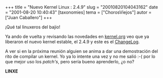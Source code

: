 +++
title = "Nuevo Kernel Linux : 2.4.9"
slug = "20010820104043162"
date = "2001-08-20 10:40:43"
[taxonomies]
tema = ["ChorosViejos"]
autor = ["Juan Caballero"]
+++

¡Qué tal linuxeros del bajio!

Ya ando de vuelta y revisando las novedades en
[kernel.org](http://www.kernel.org) veo que ya liberaron el nuevo kernel
estable, el 2.4.9 y este es el
[ChangeLog](http://www.kernel.org/pub/linux/kernel/v2.4/ChangeLog-2.4.9).

A ver si en la próxima reunión alguien se anima a dar una demostración
del rito de compilar un kernel. Yo ya lo intente una vez y no me salió
:-( por lo que mejor uso los *patch's*, pero sería bueno aprenderlo, ¿o
no?

**LINXE**

